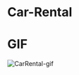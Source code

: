 # Car-Rental

# GIF
![CarRental-gif](https://github.com/gokceksinan/Car-Rental/assets/140621718/a4287edc-fcea-49e7-83ee-bed6cd8cc554)

